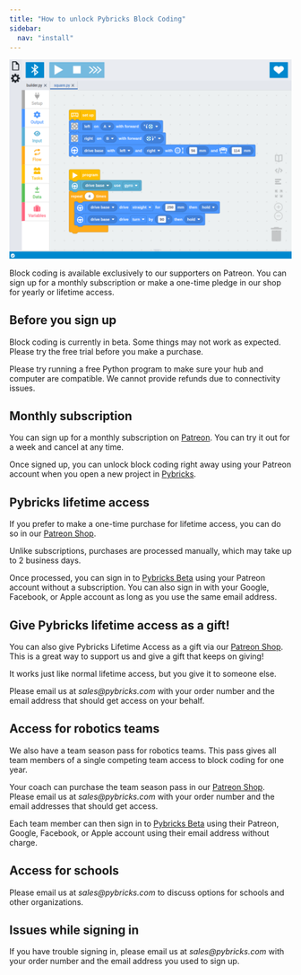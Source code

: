 ```yaml
---
title: "How to unlock Pybricks Block Coding"
sidebar:
  nav: "install"
---
```


![block coding](/assets/images/blocks/pybricks-blocks-1.png)

Block coding is available exclusively to our supporters on Patreon. You can
sign up for a monthly subscription or make a one-time pledge in our shop for
yearly or lifetime access.

## Before you sign up

Block coding is currently in beta. Some things may not work as
expected. Please try the free trial before you make a purchase.

Please try running a free Python program to make sure your hub and computer
are compatible. We cannot provide refunds due to connectivity
issues.

## Monthly subscription

You can sign up for a monthly subscription on [Patreon]. You can try it out for
a week and cancel at any time.

Once signed up, you can unlock block coding right away using your Patreon
account when you open a new project in [Pybricks][Pybricks Beta].

## Pybricks lifetime access

If you prefer to make a one-time purchase for lifetime access, you can do so
in our [Patreon Shop].

Unlike subscriptions, purchases are processed manually, which may
take up to 2 business days.

Once processed, you can sign in to [Pybricks Beta] using your Patreon
account without a subscription. You can also sign in with your Google, Facebook,
or Apple account as long as you use the same email address.

## Give Pybricks lifetime access as a gift!

You can also give Pybricks Lifetime Access as a gift via our [Patreon Shop]. 
This is a great way to support us and give a gift that keeps on giving!

It works just like normal lifetime access, but you give it to someone else.

Please email us at _sales@pybricks.com_ with your order number and the email
address that should get access on your behalf.

## Access for robotics teams

We also have a team season pass for robotics teams. This pass gives all team
members of a single competing team access to block coding for one year.

Your coach can purchase the team season pass in our [Patreon Shop]. Please
email us at _sales@pybricks.com_ with your order number and the email addresses
that should get access.

Each team member can then sign in to [Pybricks Beta] using their Patreon,
Google, Facebook, or Apple account using their email address without charge.

## Access for schools

Please email us at _sales@pybricks.com_ to discuss options for schools and
other organizations.

## Issues while signing in

If you have trouble signing in, please email us at _sales@pybricks.com_ with
your order number and the email address you used to sign up.

[restoring]: #restoring-the-original-firmware
[latest builds]: https://nightly.link/pybricks/pybricks-micropython/workflows/build/master
[support page]: https://github.com/orgs/pybricks/discussions
[Pybricks Code]: https://code.pybricks.com
[Pybricks Beta]: https://beta.pybricks.com
[Google Chrome]: https://www.google.com/chrome
[Microsoft Edge]: https://www.microsoft.com/edge
[Patreon]: https://www.patreon.com/pybricks/membership
[Patreon Shop]: https://www.patreon.com/pybricks/shop

